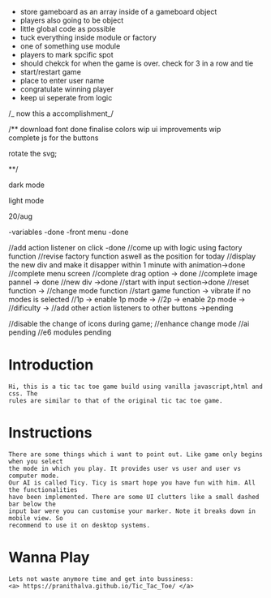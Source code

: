 - store gameboard as an array inside of a gameboard object
- players also going to be object
- little global code as possible
- tuck everything inside module or factory
- one of something use module
- players to mark spcific spot
- should chekck for when the game is over. check for 3 in a row and tie
- start/restart game
- place to enter user name
- congratulate winning player
- keep ui seperate from logic

/_ now this a accomplishment_/

/\*\*
download font done
finalise colors wip
ui improvements wip  
complete js for the buttons

rotate the svg;

\*\*/

dark mode <link rel="stylesheet" href="https://fonts.googleapis.com/css2?family=Material+Symbols+Outlined:opsz,wght,FILL,GRAD@20..48,100..700,0..1,-50..200" />

light mode <link rel="stylesheet" href="https://fonts.googleapis.com/css2?family=Material+Symbols+Outlined:opsz,wght,FILL,GRAD@20..48,100..700,0..1,-50..200" />

20/aug

-variables -done
-front menu -done

//add action listener on click -done
//come up with logic using factory function
//revise factory function aswell as the position for today
//display the new div and make it disapper within 1 minute with animation->done
//complete menu screen
//complete drag option -> done
//complete image pannel -> done
//new div ->done
//start with input section->done
//reset function ->
//change mode function
//start game function -> vibrate if no modes is selected
//1p -> enable 1p mode ->
//2p -> enable 2p mode ->
//dificulty ->
//add other action listeners to other buttons ->pending

//disable the change of icons during game;
//enhance change mode
//ai pending
//e6 modules pending

# Introduction

    Hi, this is a tic tac toe game build using vanilla javascript,html and css. The
    rules are similar to that of the original tic tac toe game.

# Instructions

    There are some things which i want to point out. Like game only begins when you select
    the mode in which you play. It provides user vs user and user vs computer mode.
    Our AI is called Ticy. Ticy is smart hope you have fun with him. All the functionalities
    have been implemented. There are some UI clutters like a small dashed bar below the
    input bar were you can customise your marker. Note it breaks down in mobile view. So
    recommend to use it on desktop systems.

# Wanna Play

    Lets not waste anymore time and get into bussiness:
    <a> https://pranithalva.github.io/Tic_Tac_Toe/ </a>
